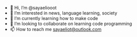 - 👋 Hi, I’m @sayaeliooot
- 👀 I’m interested in news, language learning, society
- 🌱 I’m currently learning how to make code 
- 💞️ I’m looking to collaborate on learning code programming
- 📫 How to reach me sayaeliot@outlook.com

<!---
sayaeliooot/sayaeliooot is a ✨ special ✨ repository because its `README.md` (this file) appears on your GitHub profile.
You can click the Preview link to take a look at your changes.
--->
